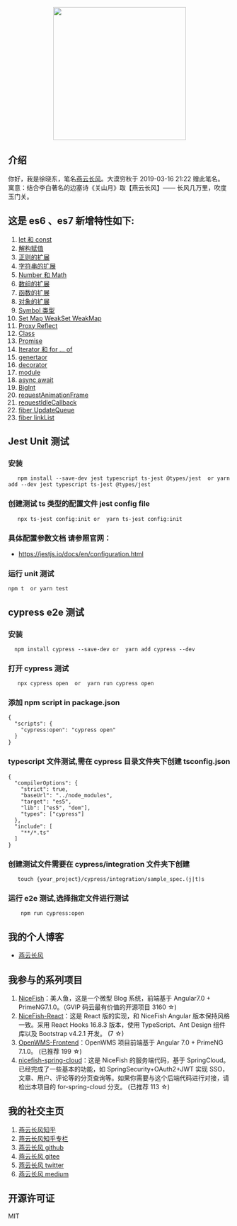 <p align="center">
    <img width="300" src="src/assets/img/yanyunchangfeng.png">
</p>

## 介绍

你好，我是徐晓东，笔名[燕云长风](https://www.yanyunchangfeng.com)。大漠穷秋于 2019-03-16 21:22 赠此笔名。  
寓意：结合李白著名的边塞诗《关山月》取【燕云长风】—— 长风几万里，吹度玉门关。

## 这是 es6 、es7 新增特性如下:

1.  [let 和 const](src/app/lesson/lesson1.ts)
2.  [解构赋值](src/app/lesson/lesson2.js)
3.  [正则的扩展](src/app/lesson/lesson3.js)
4.  [字符串的扩展](src/app/lesson/lesson4.js)
5.  [Number 和 Math](src/app/lesson/lesson5.js)
6.  [数组的扩展](src/app/lesson/lesson6.js)
7.  [函数的扩展](src/app/lesson/lesson7.js)
8.  [对象的扩展](src/app/lesson/lesson8.js)
9.  [Symbol 类型](src/app/lesson/lesson9.js)
10. [Set Map WeakSet WeakMap](src/app/lesson/lesson10.js)
11. [Proxy Reflect ](src/app/lesson/lesson11.js)
12. [Class](src/app/lesson/lesson12.ts)
13. [Promise](src/app/lesson/lesson13.js)
14. [Iterator 和 for ... of](src/app/lesson/lesson14.js)
15. [genertaor](src/app/lesson/lesson15.js)
16. [decorator](src/app/lesson/lesson16.ts)
17. [module](src/app/lesson/lesson17.js)
18. [async await](src/app/lesson/lesson18.ts)
19. [BigInt](src/app/lesson/lesson19.ts)
20. [requestAnimationFrame](src/app/lesson/lesson21.ts)
21. [requestIdleCallback](src/app/lesson/lesson22.ts)
22. [fiber UpdateQueue](src/app/lesson/lesson23.ts)
23. [fiber linkList ](src/app/lesson/lesson24.ts)

## Jest Unit 测试

### 安装

```
   npm install --save-dev jest typescript ts-jest @types/jest  or yarn add --dev jest typescript ts-jest @types/jest
```

### 创建测试 ts 类型的配置文件 jest config file

```
   npx ts-jest config:init or  yarn ts-jest config:init
```

### 具体配置参数文档 请参照官网：

- https://jestjs.io/docs/en/configuration.html

### 运行 unit 测试

```
npm t  or yarn test
```

## cypress e2e 测试

### 安装

```
  npm install cypress --save-dev or  yarn add cypress --dev
```

### 打开 cypress 测试

```
   npx cypress open  or  yarn run cypress open
```

### 添加 npm script in package.json

```
{
  "scripts": {
    "cypress:open": "cypress open"
  }
}

```

### typescript 文件测试,需在 cypress 目录文件夹下创建 tsconfig.json

```
{
  "compilerOptions": {
    "strict": true,
    "baseUrl": "../node_modules",
    "target": "es5",
    "lib": ["es5", "dom"],
    "types": ["cypress"]
  },
  "include": [
    "**/*.ts"
  ]
}
```

### 创建测试文件需要在 cypress/integration 文件夹下创建

```
   touch {your_project}/cypress/integration/sample_spec.(j|t)s
```

### 运行 e2e 测试,选择指定文件进行测试

```
    npm run cypress:open
```

## 我的个人博客

- [燕云长风](https://www.yanyunchangfeng.com)

## 我参与的系列项目

1. [NiceFish](https://gitee.com/mumu-osc/NiceFish)：美人鱼，这是一个微型 Blog 系统，前端基于 Angular7.0 + PrimeNG7.1.0。（GVIP 码云最有价值的开源项目 3160 ☆)
2. [NiceFish-React](https://gitee.com/mumu-osc/NiceFish-React)：这是 React 版的实现，和 NiceFish Angular 版本保持风格一致。采用 React Hooks 16.8.3 版本，使用 TypeScript、Ant Design 组件库以及 Bootstrap v4.2.1 开发。 (7 ☆)
3. [OpenWMS-Frontend](https://gitee.com/mumu-osc/OpenWMS-Frontend)：OpenWMS 项目前端基于 Angular 7.0 + PrimeNG 7.1.0。 (已推荐 199 ☆)
4. [nicefish-spring-cloud](https://gitee.com/mumu-osc/nicefish-spring-cloud)：这是 NiceFish 的服务端代码，基于 SpringCloud。已经完成了一些基本的功能，如 SpringSecurity+OAuth2+JWT 实现 SSO，文章、用户、评论等的分页查询等。如果你需要与这个后端代码进行对接，请检出本项目的 for-spring-cloud 分支。 (已推荐 113 ☆)

## 我的社交主页

1. [燕云长风知乎](https://zhihu.com/people/hbxyxuxiaodong)
2. [燕云长风知乎专栏](https://zhuanlan.zhihu.com/yanyunchangfeng)
3. [燕云长风 github](https://github.com/yanyunchangfeng)
4. [燕云长风 gitee](https://gitee.com/yanyunchangfeng)
5. [燕云长风 twitter](https://twitter.com/yanyunchangfeng)
6. [燕云长风 medium](https://medium.com/@yanyunchangfeng)

## 开源许可证

MIT

